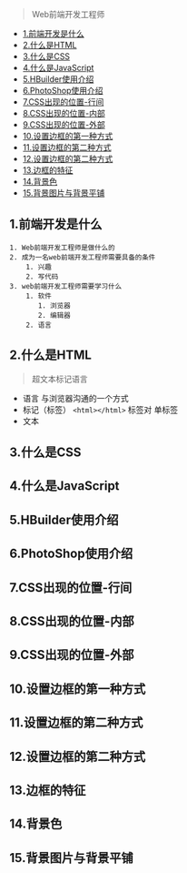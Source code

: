 > Web前端开发工程师


- [1.前端开发是什么](#1前端开发是什么)
- [2.什么是HTML](#2什么是html)
- [3.什么是CSS](#3什么是css)
- [4.什么是JavaScript](#4什么是javascript)
- [5.HBuilder使用介绍](#5hbuilder使用介绍)
- [6.PhotoShop使用介绍](#6photoshop使用介绍)
- [7.CSS出现的位置-行间](#7css出现的位置-行间)
- [8.CSS出现的位置-内部](#8css出现的位置-内部)
- [9.CSS出现的位置-外部](#9css出现的位置-外部)
- [10.设置边框的第一种方式](#10设置边框的第一种方式)
- [11.设置边框的第二种方式](#11设置边框的第二种方式)
- [12.设置边框的第二种方式](#12设置边框的第二种方式)
- [13.边框的特征](#13边框的特征)
- [14.背景色](#14背景色)
- [15.背景图片与背景平铺](#15背景图片与背景平铺)
## 1.前端开发是什么

    1. Web前端开发工程师是做什么的
    2. 成为一名web前端开发工程师需要具备的条件
        1. 兴趣
        2. 写代码
    3. web前端开发工程师需要学习什么
        1. 软件
           1. 浏览器
           2. 编辑器
        2. 语言

## 2.什么是HTML

> 超文本标记语言

* 语言  与浏览器沟通的一个方式
* 标记（标签） `<html></html>` 标签对  单标签
* 文本



## 3.什么是CSS


## 4.什么是JavaScript


## 5.HBuilder使用介绍



## 6.PhotoShop使用介绍


## 7.CSS出现的位置-行间

## 8.CSS出现的位置-内部

## 9.CSS出现的位置-外部


## 10.设置边框的第一种方式

## 11.设置边框的第二种方式

## 12.设置边框的第二种方式

## 13.边框的特征


## 14.背景色

## 15.背景图片与背景平铺